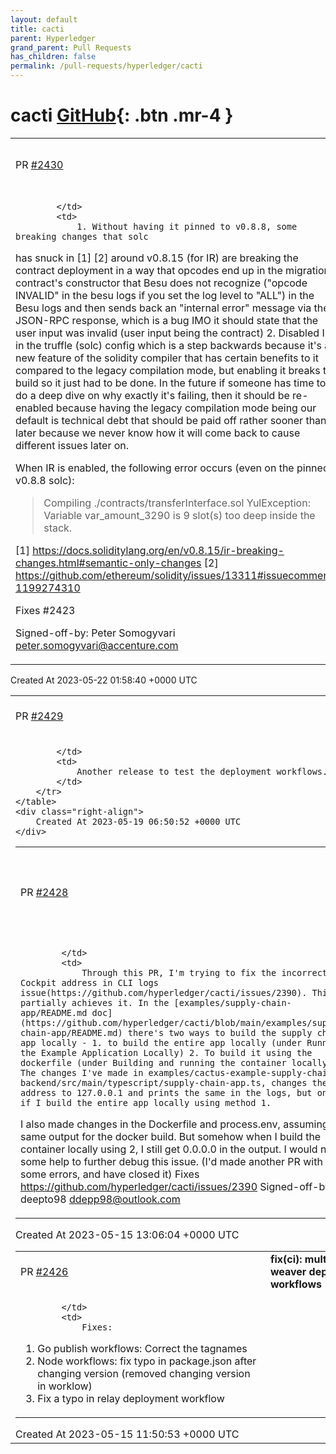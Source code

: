 ```yaml
---
layout: default
title: cacti
parent: Hyperledger
grand_parent: Pull Requests
has_children: false
permalink: /pull-requests/hyperledger/cacti
---
```


# cacti <span class="fs-3 right-align">[GitHub](https://github.com/hyperledger/cacti){: .btn .mr-4 }</span>


<div>
    <table>
        <tr>
            <td>
                PR <a href="https://github.com/hyperledger/cacti/pull/2430" class=".btn">#2430</a>
            </td>
            <td>
                <b>
                    docs(weaver/samples): pin solc to v0.8.8 and turn off IR for Besu asset exchange
                </b>
            </td>
        </tr>
        <tr>
            <td>
                
            </td>
            <td>
                1. Without having it pinned to v0.8.8, some breaking changes that solc
has snuck in [1] [2] around v0.8.15 (for IR) are breaking the contract
deployment in a way that opcodes end up in the migration contract's
constructor that Besu does not recognize ("opcode INVALID" in the besu
logs if you set the log level to "ALL") in the Besu logs and then sends
back an "internal error" message via the JSON-RPC response, which is a
bug IMO it should state that the user input was invalid (user input
being the contract)
2. Disabled IR in the truffle (solc) config which is a step backwards
because it's a new feature of the solidity compiler that has certain
benefits to it compared to the legacy compilation mode, but enabling it
breaks the build so it just had to be done. In the future if someone
has time to do a deep dive on why exactly it's failing, then it should
be re-enabled because having the legacy compilation mode being our default
is technical debt that should be paid off rather sooner than later because
we never know how it will come back to cause different issues later on.

When IR is enabled, the following error occurs (even on the pinned v0.8.8 solc):
> Compiling ./contracts/transferInterface.sol
> YulException: Variable var_amount_3290 is 9 slot(s) too deep inside the stack.

[1] https://docs.soliditylang.org/en/v0.8.15/ir-breaking-changes.html#semantic-only-changes
[2] https://github.com/ethereum/solidity/issues/13311#issuecomment-1199274310

Fixes #2423

Signed-off-by: Peter Somogyvari <peter.somogyvari@accenture.com>
            </td>
        </tr>
    </table>
    <div class="right-align">
        Created At 2023-05-22 01:58:40 +0000 UTC
    </div>
</div>

<div>
    <table>
        <tr>
            <td>
                PR <a href="https://github.com/hyperledger/cacti/pull/2429" class=".btn">#2429</a>
            </td>
            <td>
                <b>
                    chore(release): publish v2.0.0-alpha.1
                </b>
            </td>
        </tr>
        <tr>
            <td>
                
            </td>
            <td>
                Another release to test the deployment workflows.
            </td>
        </tr>
    </table>
    <div class="right-align">
        Created At 2023-05-19 06:50:52 +0000 UTC
    </div>
</div>

<div>
    <table>
        <tr>
            <td>
                PR <a href="https://github.com/hyperledger/cacti/pull/2428" class=".btn">#2428</a>
            </td>
            <td>
                <b>
                    fix(supply-chain-app): print correct web host in the cli-logs
                </b>
            </td>
        </tr>
        <tr>
            <td>
                
            </td>
            <td>
                Through this PR, I'm trying to fix the incorrect Cockpit address in CLI logs issue(https://github.com/hyperledger/cacti/issues/2390). This partially achieves it. In the [examples/supply-chain-app/README.md doc](https://github.com/hyperledger/cacti/blob/main/examples/supply-chain-app/README.md) there's two ways to build the supply chain app locally - 1. to build the entire app locally (under Running the Example Application Locally) 2. To build it using the dockerfile (under Building and running the container locally). The changes I've made in examples/cactus-example-supply-chain-backend/src/main/typescript/supply-chain-app.ts, changes the address to 127.0.0.1 and prints the same in the logs, but only if I build the entire app locally using method 1.
I also made changes in the Dockerfile and process.env, assuming the same output for the docker build. But somehow when I build the container locally using 2, I still get 0.0.0.0 in the output. I would need some help to further debug this issue.
(I'd made another PR with some errors, and have closed it)
Fixes https://github.com/hyperledger/cacti/issues/2390
Signed-off-by: deepto98 [ddepp98@outlook.com](mailto:ddepp98@outlook.com)
            </td>
        </tr>
    </table>
    <div class="right-align">
        Created At 2023-05-15 13:06:04 +0000 UTC
    </div>
</div>

<div>
    <table>
        <tr>
            <td>
                PR <a href="https://github.com/hyperledger/cacti/pull/2426" class=".btn">#2426</a>
            </td>
            <td>
                <b>
                    fix(ci): multiple bug fixes in weaver deployment workflows
                </b>
            </td>
        </tr>
        <tr>
            <td>
                
            </td>
            <td>
                Fixes:
1. Go publish workflows: Correct the tagnames
2. Node workflows: fix typo in package.json after changing version (removed changing version in worklow)
3. Fix a typo in relay deployment workflow
            </td>
        </tr>
    </table>
    <div class="right-align">
        Created At 2023-05-15 11:50:53 +0000 UTC
    </div>
</div>

